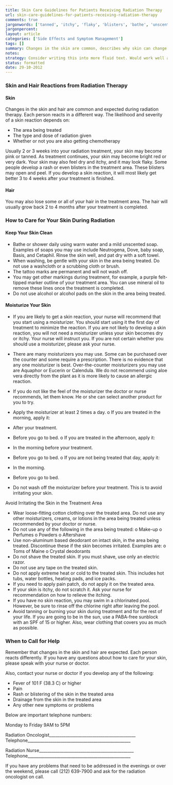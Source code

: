 ```yaml
---
title: Skin Care Guidelines for Patients Receiving Radiation Therapy 
url: skin-care-guidelines-for-patients-receiving-radiation-therapy
comments: true
jargonwords: ['tanned', 'itchy', 'flaky', 'blisters', 'bathe', 'unscented', 'soaps', 'neutrogena', 'cetaphil', 'washcloth', 'scrubbing', 'felt-tipped', 'moisturize', 'moisturizer', 'instruct', 'moisturizers', 'aquaphor', 'eucerin', 'calendula', 'aloe', 'loose-fitting', 'lotions', 'perfumes', 'powders', 'aftershave', 'non-aluminum', 'deodorant', 'discontinue', 'toms', 'deodorants', 'tubs', 'itching', 'chlorinated', 'tanning', 'paba-free', 'sunblock', 'blistering', 'oncologist', '-']
jargonpercent:
layout: article
categories: ['Side Effects and Symptom Management']
tags: []
summary: Changes in the skin are common, describes why skin can change with chemotherapy and radiation, hair loss. How to care for your skin. Products that are gentle enough for cancer patients. What to avoid or not do. Who to contact with questions or problems.  
notes:
strategy: Consider writing this into more fluid text. Would work well as audio - consider recording as audio.  (Rethink? No. Some re-writing? Yes. Graphics or diagrams? No. Photography? No. Podcast or audio? Yes. Video? No)
status: formatted
date: 29-10-2012
---
```

### Skin and Hair Reactions from Radiation Therapy 

#### Skin 
Changes in the skin and hair are common and expected during radiation therapy. Each person reacts in a different way. The likelihood and severity of a skin reaction depends on: 

* The area being treated 
* The type and dose of radiation given 
* Whether or not you are also getting chemotherapy 

Usually 2 or 3 weeks into your radiation treatment, your skin may become pink or tanned. As treatment continues, your skin may become bright red or very dark. Your skin may also feel dry and itchy, and it may look flaky. Some people develop a rash or even blisters in the treatment area. These blisters may open and peel. If you develop a skin reaction, it will most likely get better 3 to 4 weeks after your treatment is finished. 

#### Hair 
You may also lose some or all of your hair in the treatment area. The hair will usually grow back 2 to 4 months after your treatment is completed. 

### How to Care for Your Skin During Radiation 

#### Keep Your Skin Clean 

* Bathe or shower daily using warm water and a mild unscented soap. Examples of soaps you may use include Neutrogena, Dove, baby soap, Basis, and Cetaphil. Rinse the skin well, and pat dry with a soft towel. 
* When washing, be gentle with your skin in the area being treated. Do not use a washcloth or a scrubbing cloth or brush. 
* The tattoo marks are permanent and will not wash off. 
* You may get other markings during treatment, for example, a purple felt-tipped marker outline of your treatment area. You can use mineral oil to remove these lines once the treatment is completed. 
* Do not use alcohol or alcohol pads on the skin in the area being treated.

#### Moisturize Your Skin 

* If you are likely to get a skin reaction, your nurse will recommend that you start using a moisturizer. You should start using it the first day of treatment to minimize the reaction. If you are not likely to develop a skin reaction, you will not need a moisturizer unless your skin becomes dry or itchy. Your nurse will instruct you. If you are not certain whether you should use a moisturizer, please ask your nurse.
* There are many moisturizers you may use. Some can be purchased over the counter and some require a prescription. There is no evidence that any one moisturizer is best. Over-the-counter moisturizers you may use are Aquaphor or Eucerin or Calendula. We do not recommend using aloe vera directly from the plant as it is more likely to cause an allergic reaction. 
* If you do not like the feel of the moisturizer the doctor or nurse recommends, let them know. He or she can select another product for you to try. 

* Apply the moisturizer at least 2 times a day. 
o If you are treated in the morning, apply it: 
* After your treatment. 
* Before you go to bed. 
o If you are treated in the afternoon, apply it: 
* In the morning before your treatment. 
* Before you go to bed. 
o If you are not being treated that day, apply it: 
* In the morning. 
* Before you go to bed. 
* Do not wash off the moisturizer before your treatment. This is to avoid irritating your skin. 

Avoid Irritating the Skin in the Treatment Area 

* Wear loose-fitting cotton clothing over the treated area. 
Do not use any other moisturizers, creams, or lotions in the area being treated unless recommended by your doctor or nurse. 
* Do not use any of the following in the area being treated: 
o Make-up 
o Perfumes 
o Powders 
o Aftershave 
* Use non-aluminum based deodorant on intact skin, in the area being treated. Discontinue these if the skin becomes irritated. Examples are: 
o Toms of Maine 
o Crystal deodorants 
* Do not shave the treated skin. If you must shave, use only an electric razor. 
* Do not use any tape on the treated skin. 
* Do not apply extreme heat or cold to the treated skin. This includes hot tubs, water bottles, heating pads, and ice packs. 
* If you need to apply pain patch, do not apply it on the treated area. 
* If your skin is itchy, do not scratch it. Ask your nurse for recommendation on how to relieve the itching. 
* If you have no skin reaction, you may swim in a chlorinated pool. However, be sure to rinse off the chlorine right after leaving the pool. 
* Avoid tanning or burning your skin during treatment and for the rest of your life. If you are going to be in the sun, use a PABA-free sunblock with an SPF of 15 or higher. Also, wear clothing that covers you as much as possible. 

### When to Call for Help 
Remember that changes in the skin and hair are expected. Each person reacts differently. If you have any questions about how to care for your skin, please speak with your nurse or doctor. 

Also, contact your nurse or doctor if you develop any of the following: 

* Fever of 101 F (38.3 C) or higher 
* Pain 
* Rash or blistering of the skin in the treated area 
* Drainage from the skin in the treated area 
* Any other new symptoms or problems 

Below are important telephone numbers: 

Monday to Friday 9AM to 5PM 

Radiation Oncologist__________________________________________ 
Telephone__________________________________________________ 

Radiation Nurse______________________________________________ 
Telephone__________________________________________________ 

If you have any problems that need to be addressed in the evenings or over the weekend, please call (212) 639-7900 and ask for the radiation oncologist on call. 

